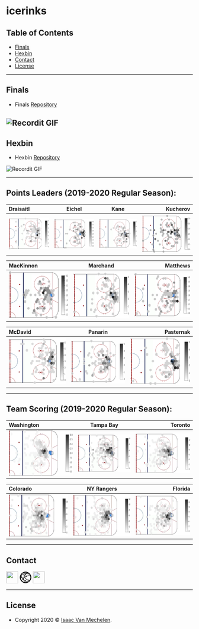 # icerinks


## Table of Contents
- [Finals](#finals)
- [Hexbin](#hexbin)
- [Contact](#contact)
- [License](#license)

---
## Finals
- Finals <a href="https://github.com/vanmeciv/icerinks/tree/master/finals" target="_blank">Repository</a>

![Recordit GIF](http://g.recordit.co/suz077M7MR.gif)
---
## Hexbin
- Hexbin <a href="https://github.com/vanmeciv/icerinks/tree/master/hexbin" target="_blank">Repository</a>

![Recordit GIF](http://g.recordit.co/cTF8VBACTN.gif)

---
## Points Leaders (2019-2020 Regular Season):


| Draisaitl | Eichel | Kane | Kucherov |
| :---         |     :---:      |          :---: |           ---: |
| <img src="hexbin/img/_Points_2019-2020_Draisaitl_withTilemap.png">   | <img src="hexbin/img/_Points_2019-2020_Eichel_withTilemap.png">     | <img src="hexbin/img/_Points_2019-2020_Kane_withTilemap.png">    | <img src="hexbin/img/_Points_2019-2020_Kucherov_withTilemap.png">   |

| MacKinnon | Marchand | Matthews |
| :---         |     :---:      |          ---: |
| <img src="hexbin/img/_Points_2019-2020_MacKinnon_withTilemap.png">     | <img src="hexbin/img/_Points_2019-2020_Marchand_withTilemap.png">    | <img src="hexbin/img/_Points_2019-2020_Matthews_withTilemap.png">   |


| McDavid | Panarin | Pasternak |
| :---         |     :---:      |           ---: |
|  <img src="hexbin/img/_Points_2019-2020_McDavid_withTilemap.png">     | <img src="hexbin/img/_Points_2019-2020_Panarin_withTilemap.png">    | <img src="hexbin/img/_Points_2019-2020_Pastrnak_withTilemap.png">    |

---

## Team Scoring (2019-2020 Regular Season):

| Washington | Tampa Bay | Toronto |
| :---         |     :---:      |          ---: |
| <img src="hexbin/img/2019-2020_Goals_WSH_tilemap.png">     | <img src="hexbin/img/2019-2020_Goals_TBL_tilemap.png">    | <img src="hexbin/img/2019-2020_Goals_TOR_tilemap.png">   |

| Colorado | NY Rangers | Florida |
| :---         |     :---:      |          ---: |
| <img src="hexbin/img/2019-2020_Goals_COL_tilemap.png">     | <img src="hexbin/img/2019-2020_Goals_NYR_tilemap.png">     | <img src="hexbin/img/2019-2020_Goals_FLA_tilemap.png">    |

---
## Contact

<a href="https://www.linkedin.com/in/isaac-vanmechelen/" target="_blank" title="My LinkedIn Profile"><img height="32" width="32" src="https://cdn.jsdelivr.net/npm/simple-icons@v3/icons/linkedin.svg" /></a>
<a href="https://geospatial.is" target="_blank" title="My Website"><img height="32" width="32" src="https://raw.githubusercontent.com/vanmeciv/Portfolio/master/img/favicon/favicon-32x32.png" /></a>
<a href="https://geospatial.is/Resume_Van%20Mechelen_uw.pdf" target="_blank" title="My Resume"><img height="32" width="32" src="http://simpleicons.org/icons/adobeacrobatreader.svg" /></a>

---

## License

- Copyright 2020 © <a href="https://geospatial.is" target="_blank">Isaac Van Mechelen</a>.
